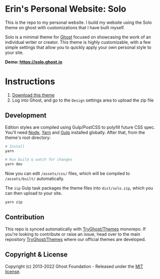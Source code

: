 # Erin's Personal Website: Solo

This is the repo to my personal website.  I build my website using the Solo theme on ghost with customizations that I have built myself.  

Solo is a minimal theme for [Ghost](https://github.com/TryGhost/Ghost) focused on showcasing the work of an individual writer or creator. This theme is highly customizable, with a few simple settings that allow you to quickly apply your own personal style to your site.

**Demo: https://solo.ghost.io**

# Instructions

1. [Download this theme](https://github.com/TryGhost/Solo/archive/main.zip)
2. Log into Ghost, and go to the `Design` settings area to upload the zip file

## Development

Edition styles are compiled using Gulp/PostCSS to polyfill future CSS spec. You'll need [Node](https://nodejs.org/), [Yarn](https://yarnpkg.com/) and [Gulp](https://gulpjs.com) installed globally. After that, from the theme's root directory:

```bash
# Install
yarn

# Run build & watch for changes
yarn dev
```

Now you can edit `/assets/css/` files, which will be compiled to `/assets/built/` automatically.

The `zip` Gulp task packages the theme files into `dist/solo.zip`, which you can then upload to your site.

```bash
yarn zip
```

## Contribution

This repo is synced automatically with [TryGhost/Themes](https://github.com/TryGhost/Themes) monorepo. If you're looking to contribute or raise an issue, head over to the main repository [TryGhost/Themes](https://github.com/TryGhost/Themes) where our official themes are developed.

## Copyright & License

Copyright (c) 2013-2022 Ghost Foundation - Released under the [MIT license](LICENSE).
